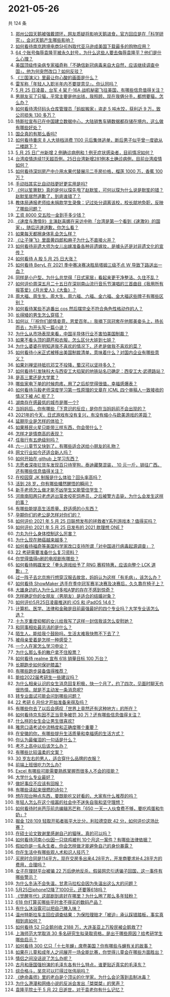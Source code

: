 # 2021-05-26

共 124 条

<!-- BEGIN -->
<!-- 最后更新时间 Wed May 26 2021 12:58:49 GMT+0800 (China Standard Time) -->

1. [郑州公园天鹅被强戴颈环，网友质疑将影响天鹅进食，官方回应是在「科学研究」，会对天鹅产生哪些影响？](https://www.zhihu.com/question/461338939)
2. [如何看待南京跨境电商SHEIN取代亚马逊成美国下载最多的购物应用？](https://www.zhihu.com/question/461229919)
3. [64
   个账号侮辱袁隆平被永久封号，为什么这些人要去侮辱袁隆平？他们是什么心理？](https://www.zhihu.com/question/461316765)
4. [美国顶级传染病专家福奇称「不确信新冠病毒来自大自然，应该继续调查中国」，他为何突然改口？如何反驳？](https://www.zhihu.com/question/461117023)
5. [《三国演义》里最让你心酸的画面是什么？](https://www.zhihu.com/question/459544298)
6. [雷军称「年轻人入职半年内不要提意见」，你认同吗？](https://www.zhihu.com/question/461347400)
7. [5 月 25 日凌晨，台军 4 架 F-16A
   战机秘密飞往美国，有哪些信息值得关注？](https://www.zhihu.com/question/461297080)
8. [男朋友买了只猫，平常主要是他出钱，我照顾，现在我俩分手，都想要猫，怎么办？](https://www.zhihu.com/question/458381801)
9. [如何看待湾仔码头仓库管理员「蚂蚁搬家」盗走 5 吨水饺，获利近 9 万，致公司损失 130
   多万？](https://www.zhihu.com/question/461183162)
10. [特斯拉宣布已在中国建立数据中心，大陆销售车辆数据都存储在境内，这么做有哪些好处？](https://www.zhihu.com/question/461382103)
11. [国企真的有那么香吗?](https://www.zhihu.com/question/459743114)
12. [如何看待重庆 8 人大排档消费 1100
    元后集体逃单，断后男子似乎曾一度欲从二楼跳下？](https://www.zhihu.com/question/461295626)
13. [5 月 25 日广州新增 2 例确诊病例和 1
    例无症状感染者，目前情况如何？](https://www.zhihu.com/question/461448583)
14. [台湾疫情连续11天超百例，25日台湾新增281例本土确诊病例，目前台湾疫情如何？](https://www.zhihu.com/question/461319134)
15. [如何看待深圳房产中介用水果代替展示二手房价格，榴莲 1000 万，香蕉 100
    万？](https://www.zhihu.com/question/461327995)
16. [手动挡其实比自动挡更好更实用是吗?](https://www.zhihu.com/question/452653431)
17. [《何以笙箫默》真的是何以琛先甩了赵默笙，可何以琛为什么说是默笙的错？赵默笙居然道歉了，到底谁错了？](https://www.zhihu.com/question/267577676)
18. [教体局通报老师给未捐款学生录像：记过处分调离该校，校长就地免职，反映了哪些问题？](https://www.zhihu.com/question/460650421)
19. [工资 8000 交五险一金到手多少钱？](https://www.zhihu.com/question/372675379)
20. [《速度与激情9》主演赵喜娜在采访中称「台湾是第一个看到《速激9》的国家」，随后迅速道歉，你怎么看？](https://www.zhihu.com/question/461250975)
21. [如果每天都擦身体乳会怎么样？](https://www.zhihu.com/question/282225899)
22. [《让子弹飞》里面黄四郎和麻子为什么不直接火并？](https://www.zhihu.com/question/453864740)
23. [如何看待非遗大师为女儿出嫁准备各种非遗嫁妆，是噱头还是对非遗文化的宣传？](https://www.zhihu.com/question/461214460)
24. [如何看待 A 股 5 月 25 日大涨？](https://www.zhihu.com/question/461315219)
25. [如何看待 BeryL 在 2021 季中赛决赛决胜局塔姆三级不点 W
    导致下路送出一血？](https://www.zhihu.com/question/461134288)
26. [同样是小户型，为什么总觉得「日式家居」看起来更干净整洁、久住不乱？](https://www.zhihu.com/question/456011068)
27. [如何评价周深五月二十五日在深圳南山流行音乐节演唱的三首曲目《我用所有报答爱》《月光爱人》《大鱼》？](https://www.zhihu.com/question/461398546)
28. [周大福、周生生、周大生、周六福、六福、金六福、金大福这些牌子有哪些区别？](https://www.zhihu.com/question/32209352)
29. [如何看待某些不追番出 cos 然后摆完全不符合角色性格动作的人？](https://www.zhihu.com/question/459918581)
30. [长得矮的男生怎么穿搭？](https://www.zhihu.com/question/265389130)
31. [如何以「『祝你们郎情妾意，恩爱百年。』我摘下凤冠套在他那美妾头上，扬长而去」为开头写一篇小说？](https://www.zhihu.com/question/461013656)
32. [为什么从市场表现来看，中国半导体行业不害怕美国制裁？](https://www.zhihu.com/question/459925498)
33. [如果不看头顶的葫芦和衣服，怎么区分大娃到七娃？](https://www.zhihu.com/question/299656224)
34. [为什么婆婆在明知道我不喜欢的情况下，还老是做我不喜欢的菜？](https://www.zhihu.com/question/455272913)
35. [如何看待小米正式被移出美国制裁清单，意味着什么？对国内企业有哪些意义？](https://www.zhihu.com/question/461450557)
36. [如果刘禅坚持抵抗邓艾不投降，蜀汉可以坚持多久？](https://www.zhihu.com/question/458792149)
37. [如何看待引发陕科大与西安工大掐架的地铁站名已确定：西安工大·武德路站？](https://www.zhihu.com/question/461160602)
38. [是高三累还是大学累？](https://www.zhihu.com/question/460340294)
39. [哪些家电下单的时候肉疼，用了之后却觉得很值，幸福感爆表？](https://www.zhihu.com/question/461218824)
40. [如何看待马毅老师深度学习第一性原理的文章在 ICML 四个审稿人一致接收的情况下被 AC
    拒了？](https://www.zhihu.com/question/461135705)
41. [湖南存在感最低的城市是哪一个?](https://www.zhihu.com/question/386810766)
42. [当妈妈后，你有哪些「下意识的反应」是你在当妈妈前不会出现的？](https://www.zhihu.com/question/461354374)
43. [2021年的今天，日式游戏有没有复兴，有没有缩小与欧美游戏的差距？](https://www.zhihu.com/question/461286898)
44. [延期毕业是怎样的体验？](https://www.zhihu.com/question/37965968)
45. [如果移民火星只能带三样东西，你会带什么？](https://www.zhihu.com/question/461301603)
46. [怎样才是情商高的表现？](https://www.zhihu.com/question/294940846)
47. [任我行有五绝级别吗？](https://www.zhihu.com/question/455269545)
48. [六一儿童节又快到了，有哪些适合送给小朋友的礼物？](https://www.zhihu.com/question/395401020)
49. [网文行业如今还适合新人吗？](https://www.zhihu.com/question/459218958)
50. [如何开始在 github 上学习东西？](https://www.zhihu.com/question/30119197)
51. [志愿者深夜拦货车发现百只待宰狗，泰迪藏獒混装， 10
    元一斤，销往广西。还有哪些信息值得关注？](https://www.zhihu.com/question/461282064)
52. [在校园穿 JK 制服是什么体验？回头率高吗？](https://www.zhihu.com/question/294151930)
53. [活到 28 岁，你有哪些幡然醒悟的瞬间？](https://www.zhihu.com/question/461293445)
54. [新手老师怎么做才能不凶学生又能管住学生？](https://www.zhihu.com/question/429786632)
55. [河南南阳两只老虎逃出笼舍咬死饲养员，之后被警方击毙，为什么会发生这样的事？](https://www.zhihu.com/question/461359417)
56. [有哪些能提高生活质量、舒适感的小东西？](https://www.zhihu.com/question/30971192)
57. [孕期你们的老公是怎样对你们的？](https://www.zhihu.com/question/302590451)
58. [如何评价 2021 年 5 月 25
    日联想发布的拯救者Y系列游戏本？值得买吗？](https://www.zhihu.com/question/461301869)
59. [如何评价 2021 年 5 月 25 日发布的 2021 款理想 ONE
    ?](https://www.zhihu.com/question/460556386)
60. [力丸为什么身体控制这么厉害？](https://www.zhihu.com/question/461231751)
61. [为什么现在肺癌越来越多？](https://www.zhihu.com/question/454025025)
62. [如何看待福奇等美国科学家改口支持所谓「对中国进行病毒起源调查」？](https://www.zhihu.com/question/461340656)
63. [22 考研需要准备什么复习资料？](https://www.zhihu.com/question/420570846)
64. [你觉得值得n刷的电视剧有哪些？](https://www.zhihu.com/question/379644335)
65. [如何看待韩媒发文「拳头游戏给予了 RNG 赛程特惠，应该向整个 LCK
    道歉」？](https://www.zhihu.com/question/461315452)
66. [过一阵子去北京旅行想穿汉服去故宫，妈妈认为这样「有毛病」，该怎么办？](https://www.zhihu.com/question/456328349)
67. [如何看待 ShowMaker
    选手在季中冠军赛半决赛及决赛后，久久靠在椅子上？](https://www.zhihu.com/question/460956969)
68. [大雄身边的人为什么对多啦A梦的存在不感到惊奇？](https://www.zhihu.com/question/284594524)
69. [怎样确定你的女朋友（男朋友）是适合的结婚对象？](https://www.zhihu.com/question/21778422)
70. [如何评价5月25日凌晨推送的 iOS 和 iPadOS
    14.6？](https://www.zhihu.com/question/461255795)
71. [计算机、医学、法律和金融是目前最强最好的四个专业吗？大学专业该怎么选？](https://www.zhihu.com/question/458947942)
72. [十九岁重度抑郁的女儿给我写了这样一封信我该怎么安慰她？](https://www.zhihu.com/question/460881487)
73. [和同事相处最忌讳的是什么？](https://www.zhihu.com/question/294492493)
74. [陌生人，能给我个鼓励吗，生活太难我快熬不下去了？](https://www.zhihu.com/question/460942186)
75. [被母亲爱着是怎样一种感受？](https://www.zhihu.com/question/36436131)
76. [一个人在家怎么学习申论？](https://www.zhihu.com/question/370238097)
77. [为什么那么多的散户拿不住股票？](https://www.zhihu.com/question/454430837)
78. [如何看待 realme 宣布 618 销量目标 100 万台？](https://www.zhihu.com/question/461316568)
79. [长期跑步如何保护膝盖?](https://www.zhihu.com/question/385600001)
80. [有哪些跑步装备值得推荐？](https://www.zhihu.com/question/21790313)
81. [能给2022届考研生一些建议吗？](https://www.zhihu.com/question/434868085)
82. [为什么相亲认识的女生消息回复积极，快一个月了，约了四次，见面时聊天也很热情，就是不主动发一条消息呢?](https://www.zhihu.com/question/460678480)
83. [转专业面试可能会问到哪些问题？](https://www.zhihu.com/question/32287569)
84. [22 考研 6 月份才开始准备来得及吗？](https://www.zhihu.com/question/460617096)
85. [有哪些你去了以后会感叹「世界上竟然还有这种地方」的所在？](https://www.zhihu.com/question/42088685)
86. [如何看待京东因不正当竞争被罚 30 万？还有哪些信息值得关注？](https://www.zhihu.com/question/461142444)
87. [什么样的女生会让男生很喜欢?](https://www.zhihu.com/question/375563536)
88. [雅思口语考试中流畅度和正确度哪个重要？](https://www.zhihu.com/question/41099771)
89. [在安徽的你，有哪些提升生活质量和幸福感的生活方式？](https://www.zhihu.com/question/460182342)
90. [你认为最催泪的一句话是什么？](https://www.zhihu.com/question/428747344)
91. [考不上高中以后该怎么办？](https://www.zhihu.com/question/447628478)
92. [有哪些比较温柔的文案？](https://www.zhihu.com/question/400419121)
93. [30 岁左右的男人，适合穿什么品牌的衣服？](https://www.zhihu.com/question/317625716)
94. [前端上班很吃力怎么办?](https://www.zhihu.com/question/458055934)
95. [Excel 有哪些可能需要熟练掌握而很多人不会的技能？](https://www.zhihu.com/question/21758700)
96. [大学什么专业最好？](https://www.zhihu.com/question/309589722)
97. [做好事应不应该有回报？](https://www.zhihu.com/question/324276814)
98. [有哪些读起来很燃的诗句？](https://www.zhihu.com/question/452583924)
99. [想在阳台种点东西，要既能吃又好看的，大家有什么推荐的吗？](https://www.zhihu.com/question/460313478)
100. [年轻人怎么在这个喧嚣的社会中不迷失自我和坚守理想？](https://www.zhihu.com/question/26557967)
101. [如何看待时尚芭莎前总编辑苏芒称「650
     一天一人伙食费不够，要吃鸡蛋和牛奶」?](https://www.zhihu.com/question/461057693)
102. [掘金 128:109 轻取开拓者扳平大比分，利拉德空砍 42
     分，如何评价这场比赛？](https://www.zhihu.com/question/461274276)
103. [在硕士论文致谢里感谢自己的猫咪，真的可以吗？](https://www.zhihu.com/question/461220227)
104. [如何看待河南小伙因一只烧鸡被判
     10个月这一案件？有哪些法律依据？](https://www.zhihu.com/question/460929448)
105. [假如你是一名永生者，你会怎样做才能避免自己的身份暴露？](https://www.zhihu.com/question/438453657)
106. [你在生活中有哪些观人术和识人技巧？](https://www.zhihu.com/question/23561870)
107. [买房时合同是114平方，现在交房多出来4.28平方，开发商要求补4.28平方的费用，合理吗？](https://www.zhihu.com/question/460780593)
108. [女子在理财平台被骗 22
     万后绝地反杀，假装网恋引诱骗子回国，这一事件有哪些警示？](https://www.zhihu.com/question/461157072)
109. [为什么冬泳不会失温，甘肃马拉松会因为失温出这么大的问题？](https://www.zhihu.com/question/460950129)
110. [5月25日iphone12降了1000元，还要等618吗？](https://www.zhihu.com/question/461245434)
111. [《觉醒年代》这部剧到底好在哪里？为什么圈了那么多年轻粉？](https://www.zhihu.com/question/459410613)
112. [618 你打算买哪些平时舍不得买的数码产品？](https://www.zhihu.com/question/399994145)
113. [有什么沐浴露可以把自己腌入味？](https://www.zhihu.com/question/48929487)
114. [温州特斯拉车主回应调查结果：为保险理赔才「被迫」承认踩错踏板，事实真相到底如何？](https://www.zhihu.com/question/461186429)
115. [如何看待 52 只企鹅创收 2188
     万，大连圣亚上万股民被企鹅救了?](https://www.zhihu.com/question/460735226)
116. [上海师范大学取消 30
     多名研究生拟录取资格，是出于哪些原因？给考研学生哪些启示？](https://www.zhihu.com/question/461141160)
117. [如何看待 300
     亿只「十七年蝉」席卷美国？你有哪些与蝉有关的故事？](https://www.zhihu.com/question/461290050)
118. [如果在儿童和成年人之间展开一场全能比赛，你觉得儿童会在哪些方面胜出？](https://www.zhihu.com/question/459854374)
119. [情侣之间没话说了怎么办呢？](https://www.zhihu.com/question/348132267)
120. [古月和唐国强扮演的毛泽东各有什么特点，谁更贴近真实的毛泽东？](https://www.zhihu.com/question/36988226)
121. [综合格斗，吴京可以打得过张伟丽吗？](https://www.zhihu.com/question/423787485)
122. [《绝命毒师》里的老白是个顶尖的化学家，为什么会沦落到去制冰毒？](https://www.zhihu.com/question/25830031)
123. [为什么港漫和网络小说的反派会发出「桀桀桀」的笑声？](https://www.zhihu.com/question/318052604)
124. [袁隆平院士于 5 月 22 日逝世，对于袁老你有什么记忆？](https://www.zhihu.com/question/460807345)

<!-- END -->
